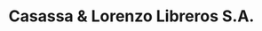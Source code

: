 ---
title: "Casassa & Lorenzo Libreros S.A."
url: /ciudad-autonoma-de-buenos-aires/casassa-y-lorenzo-libreros-s-a/
shop: libros
---
